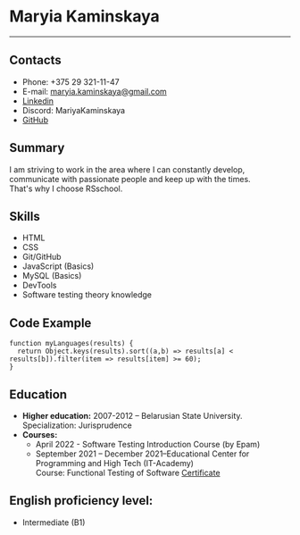 # Maryia Kaminskaya
***

## Contacts

* Phone: +375 29 321-11-47
* E-mail: maryia.kaminskaya@gmail.com
* [Linkedin](https://www.linkedin.com/in/mariya-kaminskaya/)
* Discord: MariyaKaminskaya
* [GitHub](https://github.com/MariyaKaminskaya)

## Summary

I am striving to work in the area where I can constantly develop, communicate with passionate people and keep up with the times.  
That's why I choose RSschool.

## Skills

* HTML
* CSS
* Git/GitHub
* JavaScript (Basics)
* MySQL (Basics)
* DevTools
* Software testing theory knowledge
## Code Example
```
function myLanguages(results) {
  return Object.keys(results).sort((a,b) => results[a] < results[b]).filter(item => results[item] >= 60);
}
```
## Education

* **Higher education:** 2007-2012 – Belarusian State University.  Specialization: Jurisprudence
* **Courses:**
    + April 2022 - Software Testing Introduction  Course (by Epam)
    + September 2021 – December 2021–Educational Center for Programming and High Tech (IT-Academy)  
        Course: Functional Testing of Software [Certificate](https://drive.google.com/file/d/10kqt7ISHfQh9-PlbAO-iTqOuN1V-pGEe/view)
    
## English proficiency level:
* Intermediate (B1)